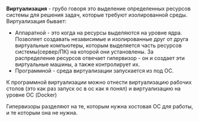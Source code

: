 **Виртуализация** - грубо говоря это выделение определенных ресурсов системы для решения задач, которые требуют изолированной среды. 
Виртуализация бывает:
- Аппаратной - это когда на ресурсы выделяются на уровне ядра. Позволяет создавать независимые и изолированные друг от друга виртуальные компьютеры, которым выделяется часть ресурсов системы(сервер/ПК) на которой они установлены. За распределение ресурсов отвечает гипервизор - он и создает эти виртуальные машины, а также контролирует их.
- Программной - среда виртуализации запускается из под ОС. 

К программной виртуализации можно отнести виртуализацию рабочих столов (это как раз запуск ос в ос как я понял) и виртуализацию на уровне ОС (Docker)

Гипервизоры разделяют на те, которым нужна хостовая ОС для работы, и те которым она не нужна. 